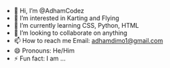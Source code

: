 - 👋 Hi, I’m @AdhamCodez
- 👀 I’m interested in Karting and Flying
- 🌱 I’m currently learning CSS, Python, HTML
- 💞️ I’m looking to collaborate on anything
- 📫 How to reach me Email: adhamdimo1@gmail.com
- 😄 Pronouns: He/Him
- ⚡ Fun fact: I am ...

<!---
AdhamCodez/AdhamCodez is a ✨ special ✨ repository because its `README.md` (this file) appears on your GitHub profile.
You can click the Preview link to take a look at your changes.
--->
